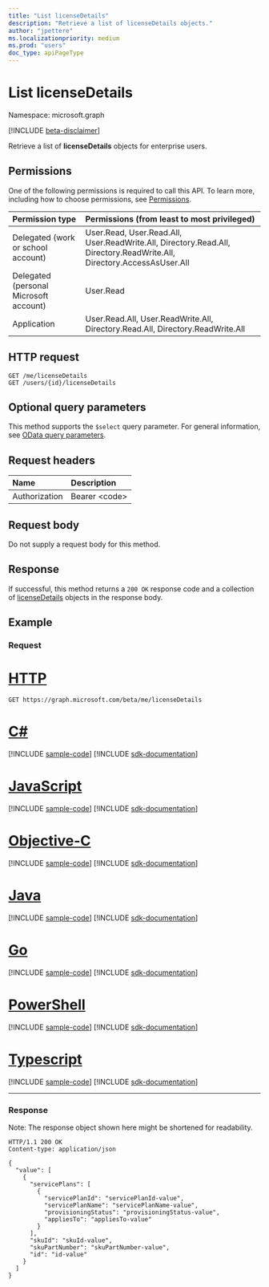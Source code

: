 ```yaml
---
title: "List licenseDetails"
description: "Retrieve a list of licenseDetails objects."
author: "jpettere"
ms.localizationpriority: medium
ms.prod: "users"
doc_type: apiPageType
---
```


# List licenseDetails

Namespace: microsoft.graph

[!INCLUDE [beta-disclaimer](../../includes/beta-disclaimer.md)]

Retrieve a list of **licenseDetails** objects for enterprise users.

## Permissions
One of the following permissions is required to call this API. To learn more, including how to choose permissions, see [Permissions](/graph/permissions-reference).

|Permission type      | Permissions (from least to most privileged)              |
|:--------------------|:---------------------------------------------------------|
|Delegated (work or school account) | User.Read, User.Read.All, User.ReadWrite.All, Directory.Read.All, Directory.ReadWrite.All, Directory.AccessAsUser.All    |
|Delegated (personal Microsoft account) | User.Read    |
|Application | User.Read.All, User.ReadWrite.All, Directory.Read.All, Directory.ReadWrite.All |

## HTTP request
<!-- { "blockType": "ignored" } -->
```http
GET /me/licenseDetails
GET /users/{id}/licenseDetails
```
## Optional query parameters
This method supports the `$select` query parameter. For general information, see [OData query parameters](/graph/query-parameters).

## Request headers
| Name      |Description|
|:----------|:----------|
| Authorization  | Bearer &lt;code&gt;|

## Request body
Do not supply a request body for this method.

## Response

If successful, this method returns a `200 OK` response code and a collection of [licenseDetails](../resources/licensedetails.md) objects in the response body.
## Example
### Request


# [HTTP](#tab/http)
<!-- {
  "blockType": "request",
  "name": "get_licensedetails"
}-->
```msgraph-interactive
GET https://graph.microsoft.com/beta/me/licenseDetails
```
# [C#](#tab/csharp)
[!INCLUDE [sample-code](../includes/snippets/csharp/get-licensedetails-csharp-snippets.md)]
[!INCLUDE [sdk-documentation](../includes/snippets/snippets-sdk-documentation-link.md)]

# [JavaScript](#tab/javascript)
[!INCLUDE [sample-code](../includes/snippets/javascript/get-licensedetails-javascript-snippets.md)]
[!INCLUDE [sdk-documentation](../includes/snippets/snippets-sdk-documentation-link.md)]

# [Objective-C](#tab/objc)
[!INCLUDE [sample-code](../includes/snippets/objc/get-licensedetails-objc-snippets.md)]
[!INCLUDE [sdk-documentation](../includes/snippets/snippets-sdk-documentation-link.md)]

# [Java](#tab/java)
[!INCLUDE [sample-code](../includes/snippets/java/get-licensedetails-java-snippets.md)]
[!INCLUDE [sdk-documentation](../includes/snippets/snippets-sdk-documentation-link.md)]

# [Go](#tab/go)
[!INCLUDE [sample-code](../includes/snippets/go/get-licensedetails-go-snippets.md)]
[!INCLUDE [sdk-documentation](../includes/snippets/snippets-sdk-documentation-link.md)]

# [PowerShell](#tab/powershell)
[!INCLUDE [sample-code](../includes/snippets/powershell/get-licensedetails-powershell-snippets.md)]
[!INCLUDE [sdk-documentation](../includes/snippets/snippets-sdk-documentation-link.md)]

# [Typescript](#tab/typescript)
[!INCLUDE [sample-code](../includes/snippets/typescript/get-licensedetails-typescript-snippets.md)]
[!INCLUDE [sdk-documentation](../includes/snippets/snippets-sdk-documentation-link.md)]

---

### Response
Note: The response object shown here might be shortened for readability.
<!-- {
  "blockType": "response",
  "truncated": true,
  "@odata.type": "microsoft.graph.licenseDetails",
  "isCollection": true
} -->
```http
HTTP/1.1 200 OK
Content-type: application/json

{
  "value": [
    {
      "servicePlans": [
        {
          "servicePlanId": "servicePlanId-value",
          "servicePlanName": "servicePlanName-value",
          "provisioningStatus": "provisioningStatus-value",
          "appliesTo": "appliesTo-value"
        }
      ],
      "skuId": "skuId-value",
      "skuPartNumber": "skuPartNumber-value",
      "id": "id-value"
    }
  ]
}
```

<!-- uuid: 8fcb5dbc-d5aa-4681-8e31-b001d5168d79
2015-10-25 14:57:30 UTC -->
<!--
{
  "type": "#page.annotation",
  "description": "List licenseDetails",
  "keywords": "",
  "section": "documentation",
  "tocPath": "",
  "suppressions": [
  ]
}
-->


